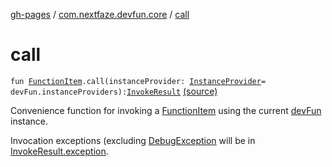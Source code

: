 [gh-pages](../index.md) / [com.nextfaze.devfun.core](index.md) / [call](.)

# call

`fun `[`FunctionItem`](-function-item/index.md)`.call(instanceProvider: `[`InstanceProvider`](../com.nextfaze.devfun.inject/-instance-provider/index.md)` = devFun.instanceProviders): `[`InvokeResult`](-invoke-result/index.md) [(source)](https://github.com/NextFaze/dev-fun/tree/master/devfun/src/main/java/com/nextfaze/devfun/core/Extensions.kt#L12)

Convenience function for invoking a [FunctionItem](-function-item/index.md) using the current [devFun](dev-fun.md) instance.

Invocation exceptions (excluding [DebugException](-debug-exception/index.md) will be in [InvokeResult.exception](-invoke-result/exception.md).

